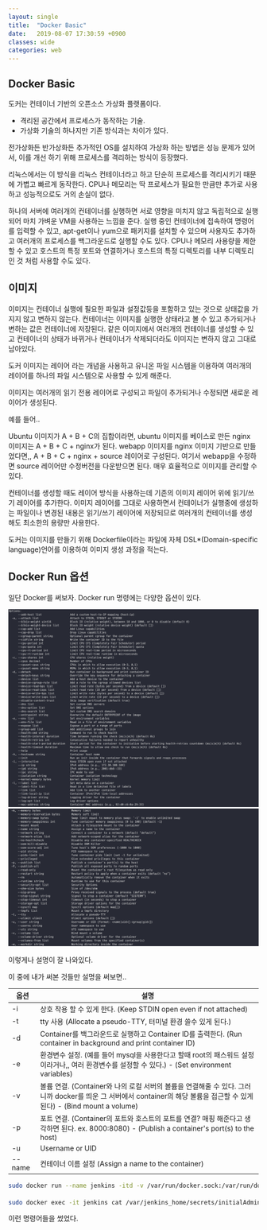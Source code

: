 ```yaml
---
layout: single
title:  "Docker Basic"
date:   2019-08-07 17:30:59 +0900
classes: wide
categories: web
---
```


## Docker Basic

도커는 컨테이너 기반의 오픈소스 가상화 플랫폼이다.

- 격리된 공간에서 프로세스가 동작하는 기술.
- 가상화 기술의 하나지만 기존 방식과는 차이가 있다.

전가상화든 반가상화든 추가적인 OS를 설치하여 가상화 하는 방법은 성능 문제가 있어서, 이를 개선 하기 위해 프로세스를 격리하는 방식이 등장했다.

리눅스에서는 이 방식을 리눅스 컨테이너라고 하고 단순히 프로세스를 격리시키기 때문에 가볍고 빠르게 동작한다. CPU나 메모리는 딱 프로세스가 필요한 만큼만 추가로 사용하고 성능적으로도 거의 손실이 없다.

하나의 서버에 여러개의 컨테이너를 실행하면 서로 영향을 미치지 않고 독립적으로 실행되어 마치 가벼운 VM을 사용하는 느낌을 준다. 실행 중인 컨테이너에 접속하여 명령어를 입력할 수 있고, apt-get이나 yum으로 패키지를 설치할 수 있으며 사용자도 추가하고 여러개의 프로세스를 백그라운드로 실행할 수도 있다. CPU나 메모리 사용량을 제한할 수 있고 호스트의 특정 포트와 연결하거나 호스트의 특정 디렉토리를 내부 디렉토리인 것 처럼 사용할 수도 있다.

## 이미지

이미지는 컨테이너 실행에 필요한 파일과 설정값등을 포함하고 있는 것으로 상태값을 가지지 않고 변하지 않는다. 컨테이너는 이미지를 실행한 상태라고 볼 수 있고 추가되거나 변하는 값은 컨테이너에 저장된다. 같은 이미지에서 여러개의 컨테이너를 생성할 수 있고 컨테이너의 상태가 바뀌거나 컨테이너가 삭제되더라도 이미지는 변하지 않고 그대로 남아있다.

도커 이미지는 레이어 라는 개념을 사용하고 유니온 파일 시스템을 이용하여 여러개의 레이어를 하나의 파일 시스템으로 사용할 수 있게 해준다.

이미지는 여러개의 읽기 전용 레이어로 구성되고 파일이 추가되거나 수정되면 새로운 레이어가 생성된다.

예를 들어..

Ubuntu 이미지가 A + B + C의 집합이라면, ubuntu 이미지를 베이스로 만든 nginx 이미지는 A + B + C + nginx가 된다. webapp 이미지를 nginx 이미지 기반으로 만들었다면,, A + B + C + nginx + source 레이어로 구성된다. 여기서 webapp을 수정하면 source 레이어만 수정버전을 다운받으면 된다. 매우 효율적으로 이미지를 관리할 수 있다.

컨테이너를 생성할 때도 레이어 방식을 사용하는데 기존의 이미지 레이어 위에 읽기/쓰기 레이어를 추가한다. 이미지 레이어를 그대로 사용하면서 컨테이너가 실행중에 생성하는 파일이나 변경된 내용은 읽기/쓰기 레이어에 저장되므로 여러개의 컨테이너를 생성해도 최소한의 용량만 사용한다.

도커는 이미지를 만들기 위해 Dockerfile이라는 파일에 자체 DSL\*(Domain-specific language)언어를 이용하여 이미지 생성 과정을 적는다.

## Docker Run 옵션

일단 Docker를 써보자. Docker run 명령에는 다양한 옵션이 있다.

![Docker Run Help](/assets/img/docker/docker_1.png)
![Docker Run Help2](/assets/img/docker/docker_2.png)

이렇게나 설명이 잘 나와있다.

이 중에 내가 써본 것들만 설명을 써보면..

옵션 | 설명
--- | ---
-i | 상호 작용 할 수 있게 한다. (Keep STDIN open even if not attached)
-t | tty 사용 (Allocate a pseudo-TTY, 터미널 환경 쓸수 있게 된다.)
-d | Container를 백그라운드로 실행하고 Container ID를 출력한다. (Run container in background and print container ID)
-e | 환경변수 설정. (예를 들어 mysql을 사용한다고 할때 root의 패스워드 설정이라거나,, 여러 환경변수를 설정할 수 있다.) - (Set environment variables)
-v | 볼륨 연결. (Container와 나의 로컬 서버의 볼륨을 연결해줄 수 있다. 그러니까 docker를 띄운 그 서버에서 container의 해당 볼륨을 접근할 수 있게 된다) - (Bind mount a volume)
-p | 포트 연결. (Container의 포트와 호스트의 포트를 연결? 매핑 해준다고 생각하면 된다. ex. 8000:8080) - (Publish a container's port(s) to the host)
-u | Username or UID
--name | 컨테이너 이름 설정 (Assign a name to the container)

```bash
sudo docker run --name jenkins -itd -v /var/run/docker.sock:/var/run/docker.sock -v $(pwd)/jenkins_home:/var/jenkins_home -p 8000:8080 -u root

sudo docker exec -it jenkins cat /var/jenkins_home/secrets/initialAdminPassword
```

이런 명령어들을 썼었다.

